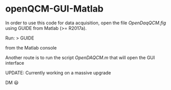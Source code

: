 # openQCM-GUI-Matlab

In order to use this code for data acquisition, open the file *OpenDaqQCM.fig* using GUIDE from Matlab (>= R2017a). 

Run:
    > GUIDE
    
from the Matlab console

Another route is to run the script *OpenDAQCM.m* that will open the GUI interface

UPDATE: Currently working on a massive upgrade

DM :smiley:


